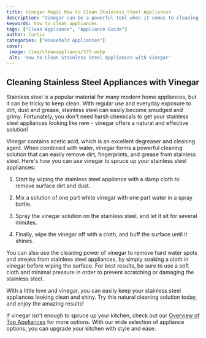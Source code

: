```yaml
---
title: Vinegar Magic How to Clean Stainless Steel Appliances
description: "Vinegar can be a powerful tool when it comes to cleaning stainless steel appliances but how can you get the most out of it while staying safe and taking care of your items In this blog post learn how vinegar works to reduce corrosion remove grease spots and how to get the sparkly kitchen you want without damaging your appliances"
keywords: how to clean appliances
tags: ["Clean Appliance", "Appliance Guide"]
author: Curtis
categories: ["Household Appliances"]
cover: 
 image: /img/cleanappliance/375.webp
 alt: 'How to Clean Stainless Steel Appliances with Vinegar'
---
```

## Cleaning Stainless Steel Appliances with Vinegar
Stainless steel is a popular material for many modern home appliances, but it can be tricky to keep clean. With regular use and everyday exposure to dirt, dust and grease, stainless steel can easily become smudged and grimy. Fortunately, you don't need harsh chemicals to get your stainless steel appliances looking like new - vinegar offers a natural and effective solution!

Vinegar contains acetic acid, which is an excellent degreaser and cleaning agent. When combined with water, vinegar forms a powerful cleaning solution that can easily remove dirt, fingerprints, and grease from stainless steel. Here's how you can use vinegar to spruce up your stainless steel appliances: 

1. Start by wiping the stainless steel appliance with a damp cloth to remove surface dirt and dust.

2. Mix a solution of one part white vinegar with one part water in a spray bottle.

3. Spray the vinegar solution on the stainless steel, and let it sit for several minutes.

4. Finally, wipe the vinegar off with a cloth, and buff the surface until it shines.

You can also use the cleaning power of vinegar to remove hard water spots and streaks from stainless steel appliances, by simply soaking a cloth in vinegar before wiping the surface. For best results, be sure to use a soft cloth and minimal pressure in order to prevent scratching or damaging the stainless steel. 

With a little love and vinegar, you can easily keep your stainless steel appliances looking clean and shiny. Try this natural cleaning solution today, and enjoy the amazing results! 

If vinegar isn't enough to spruce up your kitchen, check out our [Overview of Top Appliances](./pages/appliance-overview) for more options. With our wide selection of appliance options, you can upgrade your kitchen with style and ease.
